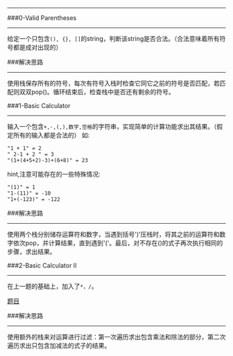 ***
###0-Valid Parentheses  

***  
给定一个只包含```(), {}, []```的string，判断该string是否合法。（合法意味着所有符号都是成对出现的）
  
###解决思路
  
***
使用栈保存所有的符号，每次有符号入栈时检查它同它之前的符号是否匹配，若匹配则双双pop()。循环结束后，检查栈中是否还有剩余的符号。

###1-Basic Calculator  

***  
输入一个包含```+,-,(,),数字,空格```的字符串，实现简单的计算功能求出其结果。（假定所有的输入都是合法的） 
如:  

```
"1 + 1" = 2
" 2-1 + 2 " = 3
"(1+(4+5+2)-3)+(6+8)" = 23
```
hint,注意可能存在的一些特殊情况: 
  
```
"(1)" = 1
"1-(11)" = -10
"1+(-123)" = -122
```
###解决思路
  
***
使用两个栈分别储存运算符和数字，当遇到括号')'压栈时，将其之前的运算符和数字依次pop，并计算结果，直到遇到'('。最后，对不存在()的式子再次执行相同的步骤，求出结果。

###2-Basic Calculator II

***  
在上一题的基础上，加入了```*，/```。  
  
[题目](https://leetcode.com/problems/basic-calculator-ii/)


###解决思路
  
***
使用额外的栈来对运算进行过滤：第一次遍历求出包含乘法和除法的部分，第二次遍历求出只包含加减法的式子的结果。
